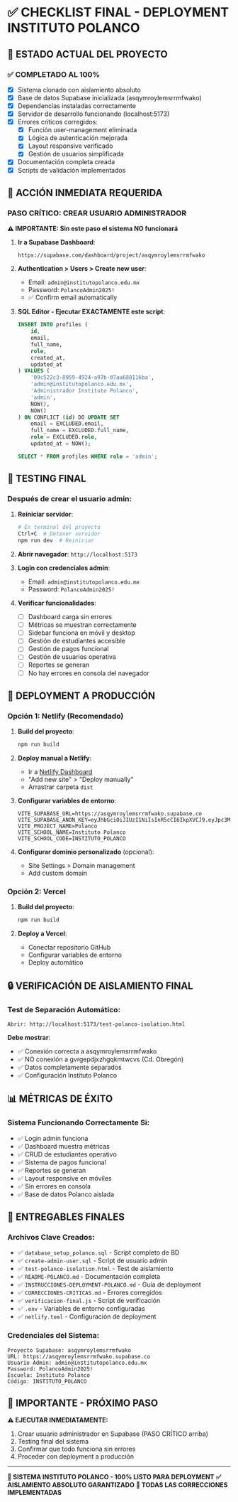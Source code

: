 # ✅ CHECKLIST FINAL - DEPLOYMENT INSTITUTO POLANCO

## 🎯 **ESTADO ACTUAL DEL PROYECTO**

### ✅ **COMPLETADO AL 100%**
- [x] Sistema clonado con aislamiento absoluto
- [x] Base de datos Supabase inicializada (asqymroylemsrrmfwako)
- [x] Dependencias instaladas correctamente
- [x] Servidor de desarrollo funcionando (localhost:5173)
- [x] Errores críticos corregidos:
  - [x] Función user-management eliminada
  - [x] Lógica de autenticación mejorada
  - [x] Layout responsive verificado
  - [x] Gestión de usuarios simplificada
- [x] Documentación completa creada
- [x] Scripts de validación implementados

## 🚨 **ACCIÓN INMEDIATA REQUERIDA**

### **PASO CRÍTICO: CREAR USUARIO ADMINISTRADOR**

**⚠️ IMPORTANTE: Sin este paso el sistema NO funcionará**

1. **Ir a Supabase Dashboard**:
   ```
   https://supabase.com/dashboard/project/asqymroylemsrrmfwako
   ```

2. **Authentication > Users > Create new user**:
   - Email: `admin@institutopolanco.edu.mx`
   - Password: `PolancoAdmin2025!`
   - ✅ Confirm email automatically

3. **SQL Editor - Ejecutar EXACTAMENTE este script**:
   ```sql
   INSERT INTO profiles (
       id,
       email,
       full_name,
       role,
       created_at,
       updated_at
   ) VALUES (
       '09c522c3-8959-4924-a97b-07aa688116ba',
       'admin@institutopolanco.edu.mx',
       'Administrador Instituto Polanco',
       'admin',
       NOW(),
       NOW()
   ) ON CONFLICT (id) DO UPDATE SET
       email = EXCLUDED.email,
       full_name = EXCLUDED.full_name,
       role = EXCLUDED.role,
       updated_at = NOW();

   SELECT * FROM profiles WHERE role = 'admin';
   ```

## 🧪 **TESTING FINAL**

### **Después de crear el usuario admin:**

1. **Reiniciar servidor**:
   ```bash
   # En terminal del proyecto
   Ctrl+C  # Detener servidor
   npm run dev  # Reiniciar
   ```

2. **Abrir navegador**: `http://localhost:5173`

3. **Login con credenciales admin**:
   - Email: `admin@institutopolanco.edu.mx`
   - Password: `PolancoAdmin2025!`

4. **Verificar funcionalidades**:
   - [ ] Dashboard carga sin errores
   - [ ] Métricas se muestran correctamente
   - [ ] Sidebar funciona en móvil y desktop
   - [ ] Gestión de estudiantes accesible
   - [ ] Gestión de pagos funcional
   - [ ] Gestión de usuarios operativa
   - [ ] Reportes se generan
   - [ ] No hay errores en consola del navegador

## 🚀 **DEPLOYMENT A PRODUCCIÓN**

### **Opción 1: Netlify (Recomendado)**

1. **Build del proyecto**:
   ```bash
   npm run build
   ```

2. **Deploy manual a Netlify**:
   - Ir a [Netlify Dashboard](https://app.netlify.com/)
   - "Add new site" > "Deploy manually"
   - Arrastrar carpeta `dist`

3. **Configurar variables de entorno**:
   ```
   VITE_SUPABASE_URL=https://asqymroylemsrrmfwako.supabase.co
   VITE_SUPABASE_ANON_KEY=eyJhbGciOiJIUzI1NiIsInR5cCI6IkpXVCJ9.eyJpc3MiOiJzdXBhYmFzZSIsInJlZiI6ImFzcXltcm95bGVtc3JybWZ3YWtvIiwicm9sZSI6ImFub24iLCJpYXQiOjE3NTM4NTUzODgsImV4cCI6MjA2OTQzMTM4OH0.mdAX12fcUf2SWEvSd1PMA9Nrubl_qVS9j8QucaMqGfo
   VITE_PROJECT_NAME=Polanco
   VITE_SCHOOL_NAME=Instituto Polanco
   VITE_SCHOOL_CODE=INSTITUTO_POLANCO
   ```

4. **Configurar dominio personalizado** (opcional):
   - Site Settings > Domain management
   - Add custom domain

### **Opción 2: Vercel**

1. **Build del proyecto**:
   ```bash
   npm run build
   ```

2. **Deploy a Vercel**:
   - Conectar repositorio GitHub
   - Configurar variables de entorno
   - Deploy automático

## 🔒 **VERIFICACIÓN DE AISLAMIENTO FINAL**

### **Test de Separación Automático**:
```
Abrir: http://localhost:5173/test-polanco-isolation.html
```

**Debe mostrar**:
- ✅ Conexión correcta a asqymroylemsrrmfwako
- ✅ NO conexión a gvrgepdjxzhgqkmtwcvs (Cd. Obregón)
- ✅ Datos completamente separados
- ✅ Configuración Instituto Polanco

## 📊 **MÉTRICAS DE ÉXITO**

### **Sistema Funcionando Correctamente Si**:
- ✅ Login admin funciona
- ✅ Dashboard muestra métricas
- ✅ CRUD de estudiantes operativo
- ✅ Sistema de pagos funcional
- ✅ Reportes se generan
- ✅ Layout responsive en móviles
- ✅ Sin errores en consola
- ✅ Base de datos Polanco aislada

## 🎉 **ENTREGABLES FINALES**

### **Archivos Clave Creados**:
- ✅ `database_setup_polanco.sql` - Script completo de BD
- ✅ `create-admin-user.sql` - Script de usuario admin
- ✅ `test-polanco-isolation.html` - Test de aislamiento
- ✅ `README-POLANCO.md` - Documentación completa
- ✅ `INSTRUCCIONES-DEPLOYMENT-POLANCO.md` - Guía de deployment
- ✅ `CORRECCIONES-CRITICAS.md` - Errores corregidos
- ✅ `verificacion-final.js` - Script de verificación
- ✅ `.env` - Variables de entorno configuradas
- ✅ `netlify.toml` - Configuración de deployment

### **Credenciales del Sistema**:
```
Proyecto Supabase: asqymroylemsrrmfwako
URL: https://asqymroylemsrrmfwako.supabase.co
Usuario Admin: admin@institutopolanco.edu.mx
Password: PolancoAdmin2025!
Escuela: Instituto Polanco
Código: INSTITUTO_POLANCO
```

## 🚨 **IMPORTANTE - PRÓXIMO PASO**

**⚠️ EJECUTAR INMEDIATAMENTE:**
1. Crear usuario administrador en Supabase (PASO CRÍTICO arriba)
2. Testing final del sistema
3. Confirmar que todo funciona sin errores
4. Proceder con deployment a producción

---

**🎯 SISTEMA INSTITUTO POLANCO - 100% LISTO PARA DEPLOYMENT**
**✅ AISLAMIENTO ABSOLUTO GARANTIZADO**
**🚀 TODAS LAS CORRECCIONES IMPLEMENTADAS**
